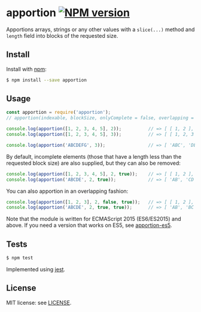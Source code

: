 # apportion [![NPM version](https://img.shields.io/npm/v/apportion.svg?style=flat)](https://www.npmjs.com/package/apportion)
Apportions arrays, strings or any other values with a `slice(...)` method and `length` field into blocks of the requested size.

## Install
Install with [npm](https://www.npmjs.com/):

```sh
$ npm install --save apportion
```

## Usage
```js
const apportion = require('apportion');
// apportion(indexable, blockSize, onlyComplete = false, overlapping = false)

console.log(apportion([1, 2, 3, 4, 5], 2));          // => [ [ 1, 2 ], [ 3, 4 ], [ 5 ] ]
console.log(apportion([1, 2, 3, 4, 5], 3));          // => [ [ 1, 2, 3 ], [ 4, 5 ] ]

console.log(apportion('ABCDEFG', 3));                // => [ 'ABC', 'DEF', 'G' ]
```

By default, incomplete elements (those that have a length less than the requested block size) are also supplied, but they can also be removed:

```js
console.log(apportion([1, 2, 3, 4, 5], 2, true));    // => [ [ 1, 2 ], [ 3, 4 ] ]
console.log(apportion('ABCDE', 2, true));            // => [ 'AB', 'CD' ]
```

You can also apportion in an overlapping fashion:

```js
console.log(apportion([1, 2, 3], 2, false, true));   // => [ [ 1, 2 ], [ 2, 3 ], [ 3 ] ]
console.log(apportion('ABCDE', 2, true, true));      // => [ 'AB', 'BC', 'CD', 'DE' ]
```

Note that the module is written for ECMAScript 2015 (ES6/ES2015) and above.
If you need a version that works on ES5, see [apportion-es5](https://www.npmjs.com/package/apportion-es5).

## Tests
```sh
$ npm test
```
Implemented using [jest](https://jestjs.io/).

## License
MIT license: see [LICENSE](https://github.com/hisahi/apportion/blob/master/LICENSE).
